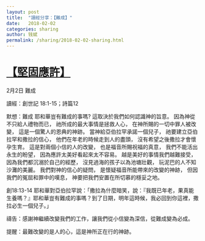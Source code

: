 ```yaml
---
layout: post
title:  "讀經分享：【難成】"
date:   2018-02-02
categories: sharing
author: 钱斌
permalink: /sharing/2018-02-02-sharing.html
---
```


[【堅固應許】](/daily/2018-02-02-daily.html)
===========


2月2日 難成

讀經：創世記 18:1-15；詩篇12

默想：難成
耶和華豈有難成的事嗎?
這取決於我們如何認識神的旨意。
因為神從不只給人禮物而已，
祂所成的最大事情是拯救人心，
在神所賜的一切中罪人被改變，
這是一個驚人的恩典的神跡。
當神給亞伯拉罕承諾一個兒子，
祂要建立亞伯拉罕和撒拉的信心，
他們在年老的時候走到人的盡頭，
沒有希望之後撒拉才會懷孕生育。
這是對兩個小信的人的改變，
也是福音所賜祝福的真意，
我們不能活出永生的盼望，
因為應許太美好看起來太不容易。
越是美好的事情我們越難接受，
因為我們都沉溺於自己的經歷，
沒見過海的孩子以為池塘壯觀，
玩泥巴的人不知沙灘的美麗。
我們對神的信心的疑問，
是懷疑福音所能帶來的改變的神跡，
但因我們的冤屈和罪中的嘆息，
神要把我們安置在所切慕的穩妥之地。

創18:13-14 耶和華對亞伯拉罕說：「撒拉為什麼暗笑，說：『我既已年老，果真能生養嗎？』耶和華豈有難成的事嗎？到了日期，明年這時候，我必回到你這裡，撒拉必生一個兒子。」

禱告：感謝神繼續改變我們的工作，讓我們從小信變為深信，從難成變為必成。

提醒：最難改變的是人的心，這是神所正在行的神跡。
